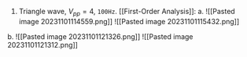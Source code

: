 1. Triangle wave, $V_{pp}=4$, `100Hz`. [[First-Order Analysis]]:
a. ![[Pasted image 20231101114559.png]]
![[Pasted image 20231101115432.png]]

b.
![[Pasted image 20231101121326.png]]
![[Pasted image 20231101121312.png]]

